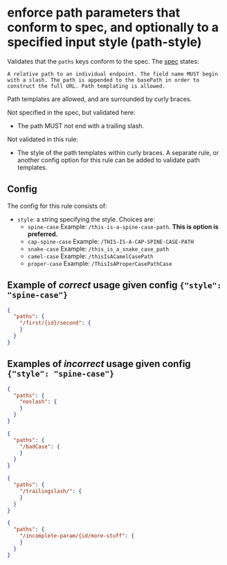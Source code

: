 # enforce path parameters that conform to spec, and optionally to a specified input style (path-style)

Validates that the `paths` keys conform to the spec.  The [spec](https://github.com/OAI/OpenAPI-Specification/blob/master/versions/2.0.md#pathsObject) states: 

```
A relative path to an individual endpoint. The field name MUST begin with a slash. The path is appended to the basePath in order to construct the full URL. Path templating is allowed.
```

Path templates are allowed, and are surrounded by curly braces.

Not specified in the spec, but validated here:

* The path MUST not end with a trailing slash.

Not validated in this rule:

* The style of the path templates within curly braces.  A separate rule, or another config option for this rule can be added to validate path templates.

## Config

The config for this rule consists of:

* `style`: a string specifying the style.  Choices are:
  * `spine-case` Example: `/this-is-a-spine-case-path`.  **This is option is preferred.**
  * `cap-spine-case` Example: `/THIS-IS-A-CAP-SPINE-CASE-PATH`
  * `snake-case`  Example: `/this_is_a_snake_case_path`
  * `camel-case`  Example: `/thisIsACamelCasePath`
  * `proper-case`  Example: `/ThisIsAProperCasePathCase`

## Example of *correct* usage given config `{"style": "spine-case"}` 

```json
{
  "paths": {
    "/first/{id}/second": {
    }
  }
}
```

## Examples of *incorrect* usage given config `{"style": "spine-case"}` 

```json
{
  "paths": {
    "noslash": {
    }
  }
}
```

```json
{
  "paths": {
    "/badCase": {
    }
  }
}
```

```json
{
  "paths": {
    "/trailingslash/": {
    }
  }
}
```

```json
{
  "paths": {
    "/incomplete-param/{id/more-stuff": {
    }
  }
}
```
